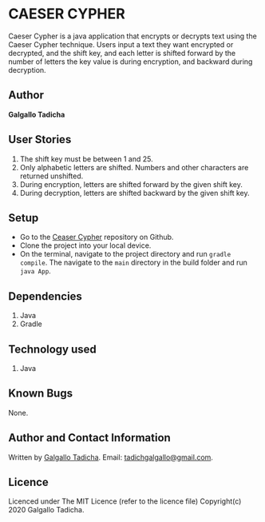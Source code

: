 # CAESER CYPHER 
Caeser Cypher is a java application that encrypts or decrypts text using the Caeser Cypher technique. Users input a text they want encrypted or decrypted, and the shift key, and each letter is shifted forward by the number of letters the key value is during encryption, and backward during decryption.

## Author 
**Galgallo Tadicha**

## User Stories
1. The shift key must be between 1 and 25.
2. Only alphabetic letters are shifted. Numbers and other characters are returned unshifted.
3. During encryption, letters are shifted forward by the given shift key.
4. During decryption, letters are shifted backward by the given shift key.


## Setup 
* Go to the [Ceaser Cypher](https://github.com/Galgallo1/CaesarCipher) repository on Github.
* Clone the project into your local device.
* On the terminal, navigate to the project directory and run `gradle compile`. The navigate to the `main` directory in the build folder and run `java App`.

## Dependencies
1. Java
2. Gradle

## Technology used
1. Java

## Known Bugs
None.

## Author and Contact Information
Written by [Galgallo Tadicha](https://github.com/Galgallo1). Email: tadichgalgallo@gmail.com.

## Licence
Licenced under The MIT Licence (refer to the licence file) Copyright(c) 2020 Galgallo Tadicha.
